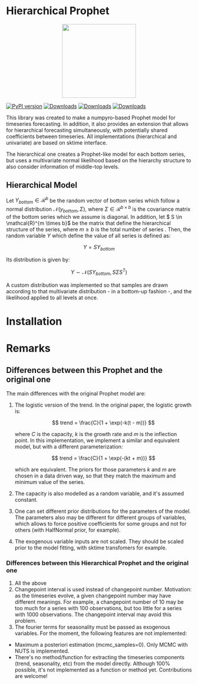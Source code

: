 # Hierarchical Prophet
<p align="center">
<img src="docs/static/logo.webp" width="200">

</p>

[![PyPI version](https://badge.fury.io/py/hierarchical-prophet.svg)](https://badge.fury.io/py/hierarchical-prophet)
[![Downloads](https://pepy.tech/badge/hierarchical-prophet)](https://pepy.tech/project/hierarchical-prophet)
[![Downloads](https://pepy.tech/badge/hierarchical-prophet/month)](https://pepy.tech/project/hierarchical-prophet)
[![Downloads](https://pepy.tech/badge/hierarchical-prophet/week)](https://pepy.tech/project/hierarchical-prophet)

This library was created to make a numpyro-based Prophet model for timeseries forecasting. In addition, it also provides an extension that allows for hierarchical forecasting simultaneously, with potentially shared coefficients between timeseries. All implementations (hierarchical and univariate) are based on sktime interface.

The hierarchical one creates a Prophet-like model for each bottom series, but uses a multivariate normal likelihood based on the hierarchy structure to also consider information of middle-top levels.


## Hierarchical Model

Let $Y_{bottom} \in \mathcal{R}^{b}$ be the random vector of bottom series which follow a normal distribution $\mathcal{N}(y_{bottom}, \Sigma)$, where $\Sigma \in \mathcal{R}^{b \times b}$ is the covariance matrix of the bottom series which we assume is diagonal. In addition, let $ S \in \mathcal{R}^{m \times b}$ be the matrix that define the hierarchical structure of the series, where $m \geq b$ is the total number of series . Then, the random variable $Y$ which define the value of all series is defined as:

$$
Y = SY_{bottom}
$$

Its distribution is given by:

$$
Y  \sim \mathcal{N}(SY_{bottom}, S\Sigma S^T)
$$

A custom distribution was implemented so that samples are drawn according to that multivariate distribution - in a bottom-up fashion -, and the likelihood applied to all levels at once.


# Installation



# Remarks

## Differences between this Prophet and the original one

The main differences with the original Prophet model are:

1. The logistic version of the trend. In the original paper, the logistic growth is:

    $$
    trend = \frac{C}{1 + \exp(-k(t - m))}
    $$

    where $C$ is the capacity, $k$ is the growth rate and $m$ is the inflection point. In this implementation, we implement a similar and equivalent model, but with a different parameterization:

    $$
    trend = \frac{C}{1 + \exp(-(kt + m))}
    $$

    which are equivalent. The priors for those parameters $k$ and $m$ are chosen in a data driven way, so that they match the maximum and minimum value of the series.

2. The capacity is also modelled as a random variable, and it's assumed constant.
3. One can set different prior distributions for the parameters of the model. The parameters also may be different for different groups of variables, which allows to force positive coefficients for some groups and not for others (with HalfNormal prior, for example).
4. The exogenous variable inputs are not scaled. They should be scaled prior to the model fitting, with sktime transfomers for example.


### Differences between this Hierarchical Prophet and the original one

1. All the above
2. Changepoint interval is used instead of changepoint number. Motivation: as the timeseries evolve, a given changepoint number may have different meanings. For example, a changepoint number of 10 may be too much for a series with 100 observations, but too little for a series with 1000 observations. The changepoint interval may avoid this problem.
3. The fourier terms for seasonality must be passed as exogenous variables.
For the moment, the following features are not implemented:

- Maximum a posteriori estimation (mcmc_samples=0). Only MCMC with NUTS is implemented.
- There's no method/function for extracting the timeseries components (trend, seasonality, etc) from the model directly. Although 100% possible, it's not implemented as a function or method yet. Contributions are welcome!
